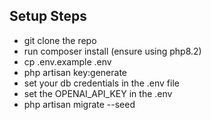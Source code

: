 ## Setup Steps

- git clone the repo
- run composer install  (ensure using php8.2)
- cp .env.example .env
- php artisan key:generate
- set your db credentials in the .env file
- set the OPENAI_API_KEY in the .env
- php artisan migrate --seed
